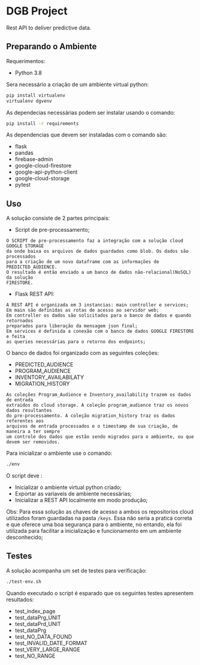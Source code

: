 # DGB Project 

Rest API to deliver predictive data.

## Preparando o Ambiente
Requerimentos:
- Python 3.8  

Sera necessário a criação de um ambiente virtual python:
```bash
pip install virtualenv 
virtualenv dgvenv
```

As dependecias necessárias podem ser instalar usando o comando: 
```bash
pip install -r requirements
```

As dependencias que devem ser instaladas com o comando são:
- flask 
- pandas 
- firebase-admin 
- google-cloud-firestore 
- google-api-python-client 
- google-cloud-storage 
- pytest

## Uso

A solução consiste de 2 partes principais:
- Script de pre-processamento;
```
O SCRIPT de pre-processamento faz a integração com a solução cloud GOOGLE STORAGE
da onde baixa os arquivos de dados guardados como blob. Os dados são processados
para a criação de um novo dataframe com as informações de PREDICTED_AUDIENCE.
O resultado é então enviado a um banco de dados não-relacional(NoSQL) da solução 
FIRESTORE.
```
- Flask REST API: 
```
A REST API é organizada em 3 instancias: main controller e services;
Em main são definidas as rotas de acesso ao servidor web;
Em controller os dados são solicitados para o banco de dados e quando retornados
preparados para liberação da mensagem json final;
Em services é definida a conexão com o banco de dados GOOGLE FIRESTORE e feita
as queries necessárias para o retorno dos endpoints;
```

O banco de dados foi organizado com as seguintes coleções:
- PREDICTED_AUDIENCE
- PROGRAM_AUDIENCE
- INVENTORY_AVAILABILATY
- MIGRATION_HISTORY

```
As coleções Program_Audience e Inventory_availability trazem os dados de entrada
extraidos do cloud storage. A coleção program_audience traz os novos dados resultantes
do pre-processamento. A coleção migration_history traz os dados referentes aos 
arquivos de entrada processados e o timestamp de sua criação, de maneira a ter sempre
um controle dos dados que estão sendo migrados para o ambiente, ou que devem ser removidos.
```

Para inicializar o ambiente use o comando:
```bash
./env
```
O script deve :
- Inicializar o ambiente virtual python criado;
- Exportar as variaveis de ambiente necessárias;
- Inicializar a REST API localmente em modo produção;

Obs: Para essa solução as chaves de acesso a ambos os repositorios cloud 
utilizados foram guardadas na pasta ```/keys```. Essa não seria a pratica correta
e que oferece uma boa segurança para o ambiente, no entando, ela foi utilizada para 
facilitar a inicialização e funcionamento em um ambiente desconhecido;

## Testes
A solução acompanha um set de testes para verificação:

```bash
./test-env.sh

```
Quando executado o script é esparado que os seguintes testes apresentem resultados:
- test_index_page                                                      
- test_dataPrg_UNIT                                                    
- test_dataPrd_UNIT                                                    
- test_dataPrg                                                         
- test_NO_DATA_FOUND                                                   
- test_INVALID_DATE_FORMAT                                             
- test_VERY_LARGE_RANGE                                                
- test_NO_RANGE

## 
